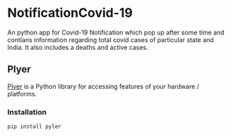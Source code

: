# NotificationCovid-19
 An python app for Covid-19 Notification which pop up after some time and contians information regarding total covid cases of particular state and India. It also includes a deaths and active cases.
 
## Plyer
  [Plyer](https://plyer.readthedocs.io/en/latest/) is a Python library for accessing features of your hardware / platforms.
### Installation
  ```bash
  pip install pyler
  ```
  
